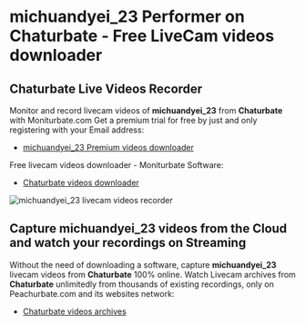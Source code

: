 # michuandyei_23 Performer on Chaturbate - Free LiveCam videos downloader

## Chaturbate Live Videos Recorder

Monitor and record livecam videos of **michuandyei_23** from **Chaturbate** with Moniturbate.com
Get a premium trial for free by just and only registering with your Email address:
* [michuandyei_23 Premium videos downloader](https://moniturbate.com/request-demo-licence-key.html)

Free livecam videos downloader - Moniturbate Software:
* [Chaturbate videos downloader](https://moniturbate.com/moniturbate-download-software.html)

![michuandyei_23 livecam videos recorder](https://peachurnet.com/templates/moniturbate-software.png)


## Capture michuandyei_23 videos from the Cloud and watch your recordings on Streaming

Without the need of downloading a software, capture **michuandyei_23** livecam videos from **Chaturbate** 100% online.
Watch Livecam archives from **Chaturbate** unlimitedly from thousands of existing recordings, only on Peachurbate.com and its websites network:
* [Chaturbate videos archives](https://peachurnet.com/)